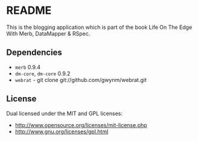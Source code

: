 # README

This is the blogging application which is part of the book Life On The Edge 
With Merb, DataMapper & RSpec.

## Dependencies

* `merb` 0.9.4
* `dm-core`, `dm-core` 0.9.2
* `webrat` - git clone git://github.com/gwynm/webrat.git


## License

Dual licensed under the MIT and GPL licenses:

* http://www.opensource.org/licenses/mit-license.php
* http://www.gnu.org/licenses/gpl.html